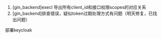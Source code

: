 1. [gin_backend]execl 导出所有client_id和接口权限scopes的对应关系
2. [gin_backend]排查错误，疑似token过期处理方式有问题（明天修复，已找出问题）

部署keycloak